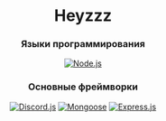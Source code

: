 <h1 align="center">Heyzzz<br></h1>
<h3 align="center">Языки программирования<br></h3>
<p align="center"> <a target="_blank" href="https://nodejs.org/ru"><img alt="Node.js" src="https://img.shields.io/badge/-Node.js-262626?style=for-the-badge"></a></p>
<h3 align="center">Основные фреймворки</h3>
<p align="center">
  <a target="_blank" href="https://www.npmjs.com/package/discord.js"><img alt="Discord.js" src="https://img.shields.io/badge/-Discord.js-262626?style=for-the-badge"></a>
  <a target="_blank" href="https://www.npmjs.com/package/mongoose"><img alt="Mongoose" src="https://img.shields.io/badge/-Mongoose-262626?style=for-the-badge"></a>
  <a target="_blank" href="https://www.npmjs.com/package/express"><img alt="Express.js" src="https://img.shields.io/badge/-Express.js-262626?style=for-the-badge"></a>
</p>
